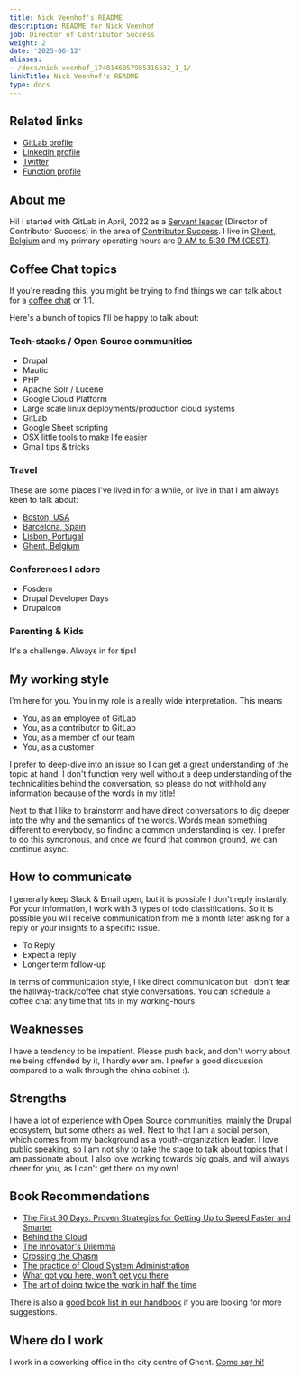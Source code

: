 ```yaml
---
title: Nick Veenhof's README
description: README for Nick Veenhof
job: Director of Contributor Success
weight: 2
date: '2025-06-12'
aliases:
- /docs/nick-veenhof_1748146057985316532_1_1/
linkTitle: Nick Veenhof's README
type: docs
---
```


## Related links

- [GitLab profile](https://gitlab.com/nick_vh)
- [LinkedIn profile](https://www.linkedin.com/in/nickveenhof/)
- [Twitter](https://twitter.com/Nick_vh)
- [Function profile](/job-families/marketing/developer-relations/contributor-success/management/#director-contributor-success)

## About me

Hi! I started with GitLab in April, 2022 as a [Servant leader](/job-families/engineering/development/management/#requirements) (Director of Contributor Success) in the area of
[Contributor Success](/handbook/marketing/developer-relations/contributor-success/).
I live in [Ghent, Belgium](https://en.wikipedia.org/wiki/Ghent)  and my primary
operating hours are [9 AM to 5:30 PM (CEST)](https://www.timeanddate.com/worldclock/belgium/ghent).

## Coffee Chat topics

If you're reading this, you might be trying to find things we can talk about
for a [coffee chat](/handbook/company/culture/all-remote/informal-communication/#coffee-chats) or 1:1.

Here's a bunch of topics I'll be happy to talk about:

### Tech-stacks / Open Source communities

- Drupal
- Mautic
- PHP
- Apache Solr / Lucene
- Google Cloud Platform
- Large scale linux deployments/production cloud systems
- GitLab
- Google Sheet scripting
- OSX little tools to make life easier
- Gmail tips & tricks

### Travel

These are some places I've lived in for a while, or live in that I am always
keen to talk about:

- [Boston, USA](https://en.wikipedia.org/wiki/Boston)
- [Barcelona, Spain](https://en.wikipedia.org/wiki/Barcelona)
- [Lisbon, Portugal](https://en.wikipedia.org/wiki/Lisbon)
- [Ghent, Belgium](https://en.wikipedia.org/wiki/Ghent)

### Conferences I adore

- Fosdem
- Drupal Developer Days
- Drupalcon

### Parenting & Kids

It's a challenge. Always in for tips!

## My working style

I'm here for you. You in my role is a really wide interpretation. This means

- You, as an employee of GitLab
- You, as a contributor to GitLab
- You, as a member of our team
- You, as a customer

I prefer to deep-dive into an issue so I can get a great understanding of the
topic at hand. I don't function very well without a deep understanding of the
technicalities behind the conversation, so please do not withhold any information
because of the words in my title!

Next to that I like to brainstorm and have direct conversations to dig deeper
into the why and the semantics of the words. Words mean something different to
everybody, so finding a common understanding is key. I prefer to do this
syncronous, and once we found that common ground, we can continue async.

## How to communicate

I generally keep Slack & Email open, but it is possible I don't reply instantly.
For your information, I work with 3 types of todo classifications. So it is
possible you will receive communication from me a month later asking for a reply
or your insights to a specific issue.

- To Reply
- Expect a reply
- Longer term follow-up

In terms of communication style, I like direct communication but I don't fear
the hallway-track/coffee chat style conversations. You can schedule a
coffee chat any time that fits in my working-hours.

## Weaknesses

I have a tendency to be impatient. Please push back, and don't worry about me
being offended by it, I hardly ever am. I prefer a good discussion compared to a
walk through the china cabinet :).

## Strengths

I have a lot of experience with Open Source communities, mainly the Drupal
ecosystem, but some others as well. Next to that I am a social person, which
comes from my background as a youth-organization leader. I love public speaking,
so I am not shy to take the stage to talk about topics that I am passionate
about. I also love working towards big goals, and will always cheer for you, as
I can't get there on my own!

## Book Recommendations

- [The First 90 Days: Proven Strategies for Getting Up to Speed Faster and Smarter](https://www.amazon.com/First-90-Days-Strategies-Expanded/dp/1422188612)
- [Behind the Cloud](https://www.amazon.nl/Behind-Cloud-Salesforce-com-Billion-Dollar-Company/dp/0470521163/)
- [The Innovator's Dilemma](https://www.amazon.com/Innovators-Dilemma-Revolutionary-Change-Business/dp/0062060244)
- [Crossing the Chasm](https://www.amazon.com/Crossing-Chasm-3rd-Disruptive-Mainstream/dp/0062292986)
- [The practice of Cloud System Administration](https://www.amazon.com/Practice-Cloud-System-Administration-Practices/dp/032194318X)
- [What got you here, won't get you there](https://www.amazon.com/What-Got-Here-Wont-There-ebook/dp/B000Q9J128)
- [The art of doing twice the work in half the time](https://www.amazon.com/Scrum-Doing-Twice-Work-Half/dp/038534645X)

There is also a [good book list in our handbook](/handbook/leadership/#books) if you are looking for more suggestions.

## Where do I work

I work in a coworking office in the city centre of Ghent. [Come say hi!](https://www.google.com/maps/place/Co.Station+Gent/@51.057506,3.7394017,15z/data=!4m2!3m1!1s0x0:0x757b25148564f37c?sa=X&ved=2ahUKEwj5rs7yzsr3AhWDGuwKHejgBlMQ_BJ6BAhREAU)
